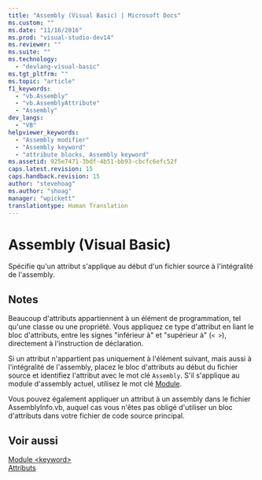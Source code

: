 ```yaml
---
title: "Assembly (Visual Basic) | Microsoft Docs"
ms.custom: ""
ms.date: "11/16/2016"
ms.prod: "visual-studio-dev14"
ms.reviewer: ""
ms.suite: ""
ms.technology: 
  - "devlang-visual-basic"
ms.tgt_pltfrm: ""
ms.topic: "article"
f1_keywords: 
  - "vb.Assembly"
  - "vb.AssemblyAttribute"
  - "Assembly"
dev_langs: 
  - "VB"
helpviewer_keywords: 
  - "Assembly modifier"
  - "Assembly keyword"
  - "attribute blocks, Assembly keyword"
ms.assetid: 925e7471-3bdf-4b51-bb93-cbcfc6efc52f
caps.latest.revision: 15
caps.handback.revision: 15
author: "stevehoag"
ms.author: "shoag"
manager: "wpickett"
translationtype: Human Translation
---
```

# Assembly (Visual Basic)
Spécifie qu'un attribut s'applique au début d'un fichier source à l'intégralité de l'assembly.  
  
## Notes  
 Beaucoup d'attributs appartiennent à un élément de programmation, tel qu'une classe ou une propriété.  Vous appliquez ce type d'attribut en liant le bloc d'attributs, entre les signes "inférieur à" et "supérieur à" \(`< >`\), directement à l'instruction de déclaration.  
  
 Si un attribut n'appartient pas uniquement à l'élément suivant, mais aussi à l'intégralité de l'assembly, placez le bloc d'attributs au début du fichier source et identifiez l'attribut avec le mot clé `Assembly`.  S'il s'applique au module d'assembly actuel, utilisez le mot clé [Module](../../../visual-basic/language-reference/modifiers/module-keyword.md).  
  
 Vous pouvez également appliquer un attribut à un assembly dans le fichier AssemblyInfo.vb, auquel cas vous n'êtes pas obligé d'utiliser un bloc d'attributs dans votre fichier de code source principal.  
  
## Voir aussi  
 [Module \<keyword\>](../../../visual-basic/language-reference/modifiers/module-keyword.md)   
 [Attributs](../Topic/Attributes%20\(C%23%20and%20Visual%20Basic\).md)